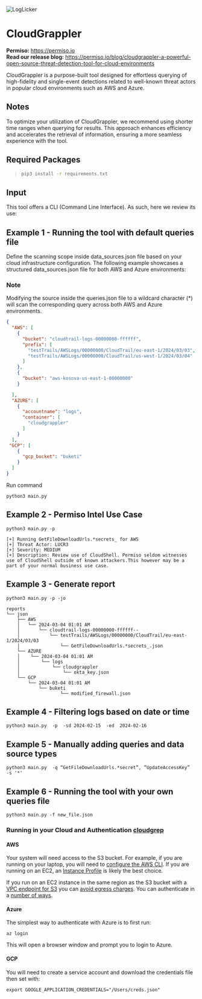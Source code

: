 ![LogLicker](https://permiso.io/hubfs/Cloud-Grappler.png "CloudGrappler Logo")
# CloudGrappler
**Permiso:** https://permiso.io  
**Read our release blog:** https://permiso.io/blog/cloudgrappler-a-powerful-open-source-threat-detection-tool-for-cloud-environments

CloudGrappler is a purpose-built tool designed for effortless querying of high-fidelity and single-event detections related to well-known threat actors in popular cloud environments such as AWS and Azure.

## Notes

To optimize your utilization of CloudGrappler, we recommend using shorter time ranges when querying for results. This approach enhances efficiency and accelerates the retrieval of information, ensuring a more seamless experience with the tool.

## Required Packages

>```bash
>pip3 install -r requirements.txt
>```


## Input

This tool offers a CLI (Command Line Interface). As such, here we review its use:

## Example 1 - Running the tool with default queries file

Define the scanning scope inside data_sources.json file based on your cloud infrastructure configuration. The following example showcases a structured data_sources.json file for both AWS and Azure environments:

### Note

Modifying the source inside the queries.json file to a wildcard character (*) will scan the corresponding query across both AWS and Azure environments.

```json
{
  "AWS": [
    {
      "bucket": "cloudtrail-logs-00000000-ffffff",
      "prefix": [
        "testTrails/AWSLogs/00000000/CloudTrail/eu-east-1/2024/03/03",
        "testTrails/AWSLogs/00000000/CloudTrail/us-west-1/2024/03/04"
      ]
    },
    {
      "bucket": "aws-kosova-us-east-1-00000000"
    }

  ],
  "AZURE": [
    {
      "accountname": "logs",
      "container": [
        "cloudgrappler"
      ]
    }
  ],
 "GCP": [
    {
      "gcp_bucket": "buketi"
    }
  ]
}
```

Run command

```python3 main.py```

## Example 2 - Permiso Intel Use Case

``` python3 main.py -p ```

``` text
[+] Running GetFileDownloadUrls.*secrets_ for AWS 
[+] Threat Actor: LUCR3 
[+] Severity: MEDIUM 
[+] Description: Review use of CloudShell. Permiso seldom witnesses use of CloudShell outside of known attackers.This however may be a part of your normal business use case. 

```

## Example 3 - Generate report

``` python3 main.py -p -jo ```

``` text
reports
└── json
    ├── AWS
    │   └── 2024-03-04 01:01 AM
    │       └── cloudtrail-logs-00000000-ffffff--
    │           └── testTrails/AWSLogs/00000000/CloudTrail/eu-east-1/2024/03/03
    │               └── GetFileDownloadUrls.*secrets_.json
    └── AZURE
    │    └── 2024-03-04 01:01 AM
    │        └── logs
    │            └── cloudgrappler
    │                └── okta_key.json
    └── GCP
        └── 2024-03-04 01:01 AM
            └── buketi
                    └── modified_firewall.json
```

## Example 4 - Filtering logs based on date or time

```python3 main.py  -p  -sd 2024-02-15  -ed  2024-02-16```


## Example 5 - Manually adding queries and data source types

```python3 main.py  -q “GetFileDownloadUrls.*secret”, ”UpdateAccessKey”  -s '*'```


## Example 6 - Running the tool with your own queries file

``` python3 main.py -f new_file.json ```


### Running in your Cloud and Authentication [cloudgrep](https://github.com/cado-security/cloudgrep)

#### AWS

Your system will need access to the S3 bucket. For example, if you are running on your laptop, you will need to [configure the AWS CLI](https://docs.aws.amazon.com/cli/latest/userguide/cli-chap-configure.html).
If you are running on an EC2, an [Instance Profile](https://devopscube.com/aws-iam-role-instance-profile/) is likely the best choice.

If you run on an EC2 instance in the same region as the S3 bucket with a [VPC endpoint for S3](https://aws.amazon.com/blogs/architecture/overview-of-data-transfer-costs-for-common-architectures/) you can [avoid egress charges](https://awsmadeeasy.com/blog/aws-s3-vpc-endpoint-transfer-cost-reduction/).
You can authenticate in a [number of ways](https://docs.aws.amazon.com/cli/latest/userguide/cli-chap-configure.html).

#### Azure

The simplest way to authenticate with Azure is to first run:

``` az login ```

This will open a browser window and prompt you to login to Azure.


#### GCP ####
You will need to create a service account and download the credentials file then set with:
```
export GOOGLE_APPLICATION_CREDENTIALS="/Users/creds.json"
```
